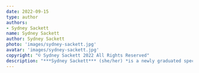 ```yaml
---
date: 2022-09-15
type: author
authors:
- Sydney Sackett
name: Sydney Sackett
author: Sydney Sackett
photo: 'images/sydney-sackett.jpg'
avatar: 'images/sydney-sackett.jpg'
copyright: "© Sydney Sackett 2022 All Rights Reserved"
description: "***Sydney Sackett*** (she/her) *is a newly graduated speculative fiction author and poet with experience in true crime journalism at* Murder Murder News. *Some of her work appears in* Etherea, Menacing Hedge, Radon Journal, *and* Not One of Us. *She can be found at [sydneybsackett.wixsite.com](https://sydneybsackett.wixsite.com/website), where she's hoping to nab someone's stories to edit.*"
---
```

